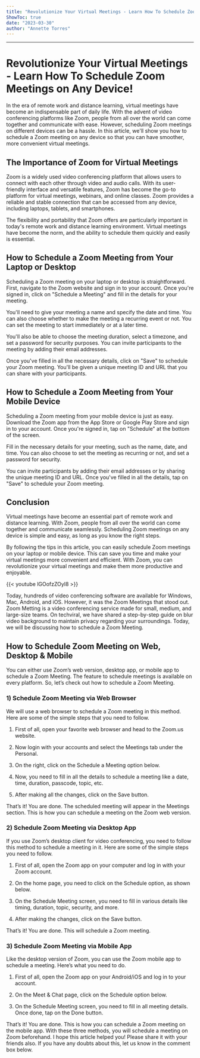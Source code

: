 ```yaml
---
title: "Revolutionize Your Virtual Meetings - Learn How To Schedule Zoom Meetings on Any Device!"
ShowToc: true 
date: "2023-03-30"
author: "Annette Torres"
---
```

*****
# Revolutionize Your Virtual Meetings - Learn How To Schedule Zoom Meetings on Any Device!

In the era of remote work and distance learning, virtual meetings have become an indispensable part of daily life. With the advent of video conferencing platforms like Zoom, people from all over the world can come together and communicate with ease. However, scheduling Zoom meetings on different devices can be a hassle. In this article, we'll show you how to schedule a Zoom meeting on any device so that you can have smoother, more convenient virtual meetings.

## The Importance of Zoom for Virtual Meetings

Zoom is a widely used video conferencing platform that allows users to connect with each other through video and audio calls. With its user-friendly interface and versatile features, Zoom has become the go-to platform for virtual meetings, webinars, and online classes. Zoom provides a reliable and stable connection that can be accessed from any device, including laptops, tablets, and smartphones.

The flexibility and portability that Zoom offers are particularly important in today's remote work and distance learning environment. Virtual meetings have become the norm, and the ability to schedule them quickly and easily is essential.

## How to Schedule a Zoom Meeting from Your Laptop or Desktop

Scheduling a Zoom meeting on your laptop or desktop is straightforward. First, navigate to the Zoom website and sign in to your account. Once you're signed in, click on "Schedule a Meeting" and fill in the details for your meeting.

You'll need to give your meeting a name and specify the date and time. You can also choose whether to make the meeting a recurring event or not. You can set the meeting to start immediately or at a later time.

You'll also be able to choose the meeting duration, select a timezone, and set a password for security purposes. You can invite participants to the meeting by adding their email addresses.

Once you've filled in all the necessary details, click on "Save" to schedule your Zoom meeting. You'll be given a unique meeting ID and URL that you can share with your participants.

## How to Schedule a Zoom Meeting from Your Mobile Device

Scheduling a Zoom meeting from your mobile device is just as easy. Download the Zoom app from the App Store or Google Play Store and sign in to your account. Once you're signed in, tap on "Schedule" at the bottom of the screen.

Fill in the necessary details for your meeting, such as the name, date, and time. You can also choose to set the meeting as recurring or not, and set a password for security.

You can invite participants by adding their email addresses or by sharing the unique meeting ID and URL. Once you've filled in all the details, tap on "Save" to schedule your Zoom meeting.

## Conclusion

Virtual meetings have become an essential part of remote work and distance learning. With Zoom, people from all over the world can come together and communicate seamlessly. Scheduling Zoom meetings on any device is simple and easy, as long as you know the right steps.

By following the tips in this article, you can easily schedule Zoom meetings on your laptop or mobile device. This can save you time and make your virtual meetings more convenient and efficient. With Zoom, you can revolutionize your virtual meetings and make them more productive and enjoyable.

{{< youtube lGOofzZOyl8 >}} 



Today, hundreds of video conferencing software are available for Windows, Mac, Android, and iOS. However, it was the Zoom Meetings that stood out. Zoom Metting is a video conferencing service made for small, medium, and large-size teams.
On techviral, we have shared a step-by-step guide on blur video background to maintain privacy regarding your surroundings. Today, we will be discussing how to schedule a Zoom Meeting.

 
## How to Schedule Zoom Meeting on Web, Desktop & Mobile


You can either use Zoom’s web version, desktop app, or mobile app to schedule a Zoom Meeting. The feature to schedule meetings is available on every platform. So, let’s check out how to schedule a Zoom Meeting.

 
### 1) Schedule Zoom Meeting via Web Browser


We will use a web browser to schedule a Zoom meeting in this method. Here are some of the simple steps that you need to follow.
1. First of all, open your favorite web browser and head to the Zoom.us website.
2. Now login with your accounts and select the Meetings tab under the Personal.

3. On the right, click on the Schedule a Meeting option below.

4. Now, you need to fill in all the details to schedule a meeting like a date, time, duration, passcode, topic, etc.

5. After making all the changes, click on the Save button.

That’s it! You are done. The scheduled meeting will appear in the Meetings section. This is how you can schedule a meeting on the Zoom web version.

 
### 2) Schedule Zoom Meeting via Desktop App


If you use Zoom’s desktop client for video conferencing, you need to follow this method to schedule a meeting in it. Here are some of the simple steps you need to follow.
1. First of all, open the Zoom app on your computer and log in with your Zoom account.

2. On the home page, you need to click on the Schedule option, as shown below.

3. On the Schedule Meeting screen, you need to fill in various details like timing, duration, topic, security, and more.

4. After making the changes, click on the Save button.

That’s it! You are done. This will schedule a Zoom meeting.

 
### 3) Schedule Zoom Meeting via Mobile App


Like the desktop version of Zoom, you can use the Zoom mobile app to schedule a meeting. Here’s what you need to do.
1. First of all, open the Zoom app on your Android/iOS and log in to your account.
2. On the Meet & Chat page, click on the Schedule option below.

3. On the Schedule Meeting screen, you need to fill in all meeting details. Once done, tap on the Done button.

That’s it! You are done. This is how you can schedule a Zoom meeting on the mobile app.
With these three methods, you will schedule a meeting on Zoom beforehand. I hope this article helped you! Please share it with your friends also. If you have any doubts about this, let us know in the comment box below.





